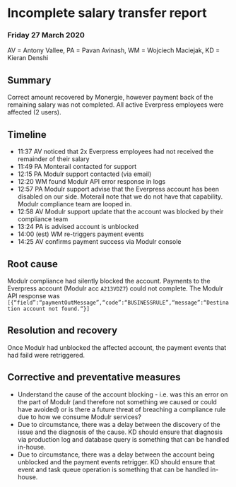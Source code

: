 # Incomplete salary transfer report

### Friday 27 March 2020

AV = Antony Vallee, PA = Pavan Avinash, WM = Wojciech Maciejak, KD = Kieran Denshi

## Summary
Correct amount recovered by Monergie, however payment back of the remaining salary was not completed. All active Everpress employees were affected (2 users).

## Timeline
- 11:37 AV noticed that 2x Everpress employees had not received the remainder of their salary
- 11:49 PA Monterail contacted for support
- 12:15 PA Modulr support contacted (via email)
- 12:20 WM found Modulr API error response in logs
- 12:57 PA Modulr support advise that the Everpress account has been disabled on our side. Moterail note that we do not have that capability. Modulr compliance team are looped in.
- 12:58 AV Modulr support update that the account was blocked by their compliance team
- 13:24 PA is advised account is unblocked
- 14:00 (est) WM re-triggers payment events
- 14:25 AV confirms payment success via Modulr console 

## Root cause
Modulr compliance had silently blocked the account.
Payments to the Everpress account (Modulr acc `A213VDZ7`) could not complete. The Modulr API response was
`[{“field”:“paymentOutMessage”,“code”:“BUSINESSRULE”,“message”:“Destination account not found.“}]`

## Resolution and recovery
Once Modulr had unblocked the affected account, the payment events that had faild were retriggered.

## Corrective and preventative measures
- Understand the cause of the account blocking - i.e. was this an error on the part of Modulr (and therefore not something we caused or could have avoided) or is there a future threat of breaching a compliance rule due to how we consume Modulr services?
- Due to circumstance, there was a delay between the discovery of the issue and the diagnosis of the cause. KD should ensure that diagnosis via production log and database query is something that can be handled in-house.
- Due to circumstance, there was a delay between the account being unblocked and the payment events retrigger. KD should ensure that event and task queue operation is something that can be handled in-house.
